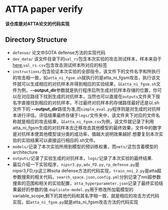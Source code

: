 # ATTA paper verify
**该仓库是对ATTA论文的代码实现**
## Directory Structure
* `defense/` 论文中SOTA defense方法的实现代码
* `dev_data/` 该文件目录下的`val_rs`包含本次实验的攻击测试样本，样本来自于[here](https://drive.google.com/drive/folders/1CfobY6i8BfqfWPHL31FKFDipNjqWwAhS),`val_rs.csv`包含攻击测试样本所对应的标签
* `instructions/`包含验证本次实验的全部指令，该文件下的文件名字和所执行的攻击相一致，如`atta_ni_fgsm.sh`就执行的是atta_ni_fgsm攻击，执行该文件就可以生成相应的对抗样本并得到相应的实验结果，以`atta_ni_fgsm.sh`文件为例，**--output_dir**参数就是执行程序后所生成对抗样本存储的位置，你可以在对应路径下找到生成的对抗样本，当然也可以直接在`outputs`文件夹下按名字直接找到相应的对抗样本，不过最终对抗样本的存储路径最好还是以.sh文件下的 **--output_dir**路径为准,而`simple_eval.py`程序则是对生成的对抗样本进行评估，评估结果最终存储于`logs/`文件夹中，该文件夹下对应的文件名称就是相应的攻击结果，以`atta_ni_fgsm.csv`为例，该文件就记录了利用atta_ni_fgsm生成的对抗样本去迁移攻击其他模型的最终效果，文件中的数字是对抗样本使其他模型误分类的成功率，值越大说明效果越好.想要复刻本次实验的实验结果可以直接运行相应的.sh文件。
* `models/`记录了本次实验所用到模型的预训练权重，而`nets/`这包含着模型的architecture
* `outputs/`记录了实验生成的对抗样本，`logs/`记录了本次实验的最终结果.
* 最后介绍一下实验程序，`nipsr3.py,adv_FD.py,rp_defense.py`是nipsr3,FD,rp这三种sota defense方法的代码实现，`train_nni_2.py`是atta超参数搜索的相关代码，`search_space.json,config.yml`分别记录了nni超参数搜索的范围和相关的实验配置，`atta_hyperparameter.json`记录了最终实验结果最好的参数的值.`duplicate-model.py`用于修改所加载模型的variable_scope,剩下的其他代码和其名字相一致，就是相应的攻击方式代码实现，如`atta_ni_fgsm.py`就是atta_ni_fgsm攻击方法的代码实现
